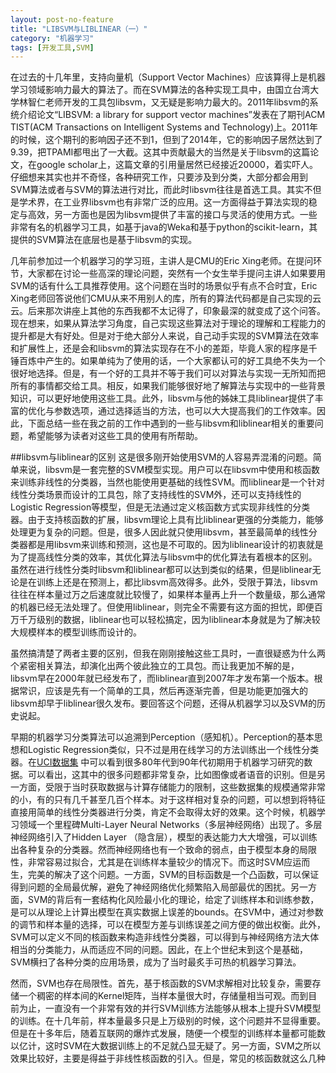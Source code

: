 ```yaml
---
layout: post-no-feature
title: "LIBSVM与LIBLINEAR（一）"
category: "机器学习"
tags: [开发工具,SVM]
---
```


在过去的十几年里，支持向量机（Support Vector Machines）应该算得上是机器学习领域影响力最大的算法了。而在SVM算法的各种实现工具中，由国立台湾大学林智仁老师开发的工具包libsvm，又无疑是影响力最大的。2011年libsvm的系统介绍论文“LIBSVM: a library for support vector machines”发表在了期刊ACM TIST(ACM Transactions on Intelligent Systems and Technology)上。2011年的时候，这个期刊的影响因子还不到1，但到了2014年，它的影响因子居然达到了9.39，把TPAMI都甩出了一大截。这其中贡献最大的当然是关于libsvm的这篇论文，在google scholar上，这篇文章的引用量居然已经接近20000，着实吓人。仔细想来其实也并不奇怪，各种研究工作，只要涉及到分类，大部分都会用到SVM算法或者与SVM的算法进行对比，而此时libsvm往往是首选工具。其实不但是学术界，在工业界libsvm也有非常广泛的应用。这一方面得益于算法实现的稳定与高效，另一方面也是因为libsvm提供了丰富的接口与灵活的使用方式。一些非常有名的机器学习工具，如基于java的Weka和基于python的scikit-learn，其提供的SVM算法在底层也是基于libsvm的实现。

几年前参加过一个机器学习的学习班，主讲人是CMU的Eric Xing老师。在提问环节，大家都在讨论一些高深的理论问题，突然有一个女生举手提问主讲人如果要用SVM的话有什么工具推荐使用。这个问题在当时的场景似乎有点不合时宜，Eric Xing老师回答说他们CMU从来不用别人的库，所有的算法代码都是自己实现的云云。后来那次讲座上其他的东西我都不太记得了，印象最深的就变成了这个问答。现在想来，如果从算法学习角度，自己实现这些算法对于理论的理解和工程能力的提升都是大有好处。但是对于绝大部分人来说，自己动手实现的SVM算法在效率和扩展性上，还是会和libsvm的算法实现存在不小的差距，毕竟人家的程序是千锤百炼中产生的。如果单纯为了使用的话，一个大家都认可的好工具绝不失为一个很好地选择。但是，有一个好的工具并不等于我们可以对算法与实现一无所知而把所有的事情都交给工具。相反，如果我们能够很好地了解算法与实现中的一些背景知识，可以更好地使用这些工具。此外，libsvm与他的姊妹工具liblinear提供了丰富的优化与参数选项，通过选择适当的方法，也可以大大提高我们的工作效率。因此，下面总结一些在我之前的工作中遇到的一些与libsvm和liblinear相关的重要问题，希望能够为读者对这些工具的使用有所帮助。

##libsvm与liblinear的区别
这是很多刚开始使用SVM的人容易弄混淆的问题。简单来说，libsvm是一套完整的SVM模型实现。用户可以在libsvm中使用和核函数来训练非线性的分类器，当然也能使用更基础的线性SVM。而liblinear是一个针对线性分类场景而设计的工具包，除了支持线性的SVM外，还可以支持线性的Logistic Regression等模型，但是无法通过定义核函数方式实现非线性的分类器。由于支持核函数的扩展，libsvm理论上具有比liblinear更强的分类能力，能够处理更为复杂的问题。但是，很多人因此就只使用libsvm，甚至最简单的线性分类器都是用libsvm来训练和预测，这也是不可取的。因为liblinear设计的初衷就是为了提高线性分类的效率，其优化算法与libsvm中的优化算法有着根本的区别。虽然在进行线性分类时libsvm和liblinear都可以达到类似的结果，但是liblinear无论是在训练上还是在预测上，都比libsvm高效得多。此外，受限于算法，libsvm往往在样本量过万之后速度就比较慢了，如果样本量再上升一个数量级，那么通常的机器已经无法处理了。但使用liblinear，则完全不需要有这方面的担忧，即便百万千万级别的数据，liblinear也可以轻松搞定，因为liblinear本身就是为了解决较大规模样本的模型训练而设计的。

虽然搞清楚了两者主要的区别，但我在刚刚接触这些工具时，一直很疑惑为什么两个紧密相关算法，却演化出两个彼此独立的工具包。而让我更加不解的是，libsvm早在2000年就已经发布了，而liblinear直到2007年才发布第一个版本。根据常识，应该是先有一个简单的工具，然后再逐渐完善，但是功能更加强大的libsvm却早于liblinear很久发布。要回答这个问题，还得从机器学习以及SVM的历史说起。

早期的机器学习分类算法可以追溯到Perception（感知机）。Perception的基本思想和Logistic Regression类似，只不过是用在线学习的方法训练出一个线性分类器。在[UCI数据集](https://archive.ics.uci.edu/ml/datasets.html) 中可以看到很多80年代到90年代初期用于机器学习研究的数据。可以看出，这其中的很多问题都非常复杂，比如图像或者语音的识别。但是另一方面，受限于当时获取数据与计算存储能力的限制，这些数据集的规模通常非常的小，有的只有几千甚至几百个样本。对于这样相对复杂的问题，可以想到将特征直接用简单的线性分类器进行分类，肯定不会取得太好的效果。这个时候，机器学习领域一个里程碑Multi-Layer Neural Networks（多层神经网络）出现了。多层神经网络引入了Hidden Layer （隐含层），模型的表达能力大大增强，可以训练出各种复杂的分类器。然而神经网络也有一个致命的弱点，由于模型本身的局限性，非常容易过拟合，尤其是在训练样本量较少的情况下。而这时SVM应运而生，完美的解决了这个问题。一方面，SVM的目标函数是一个凸函数，可以保证得到问题的全局最优解，避免了神经网络优化频繁陷入局部最优的困扰。另一方面，SVM的背后有一套结构化风险最小化的理论，给定了训练样本和训练参数，是可以从理论上计算出模型在真实数据上误差的bounds。在SVM中，通过对参数的调节和样本量的选择，可以在模型方差与训练误差之间方便的做出权衡。此外，SVM可以定义不同的核函数来构造非线性分类器，可以得到与神经网络方法大体相当的分类能力，从而适应不同的问题。因此，在上个世纪末到这个是基础，SVM横扫了各种分类的应用场景，成为了当时最炙手可热的机器学习算法。

然而，SVM也存在局限性。首先，基于核函数的SVM求解相对比较复杂，需要存储一个稠密的样本间的Kernel矩阵，当样本量很大时，存储量相当可观。而到目前为止，一直没有一个非常有效的并行SVM训练方法能够从根本上提升SVM模型的训练。在十几年前，样本量最多只是上万级别的时候，这个问题并不显得重要。但是在十多年后，随着互联网的爆炸式发展，随便一个模型的训练样本量都可能数以亿计，这时SVM在大数据训练上的不足就凸显无疑了。另一方面，SVM之所以效果比较好，主要是得益于非线性核函数的引入。但是，常见的核函数就这么几种